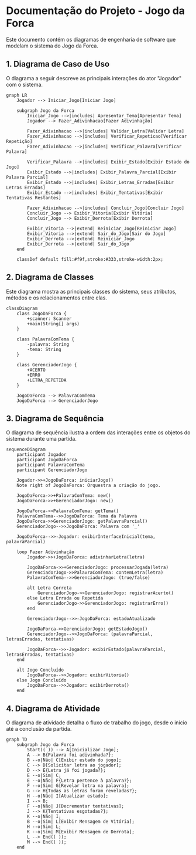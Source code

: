 # Documentação do Projeto - Jogo da Forca

Este documento contém os diagramas de engenharia de software que modelam o sistema do Jogo da Forca.

## 1. Diagrama de Caso de Uso

O diagrama a seguir descreve as principais interações do ator "Jogador" com o sistema.

```mermaid
graph LR
    Jogador --> Iniciar_Jogo[Iniciar Jogo]
    
    subgraph Jogo da Forca
        Iniciar_Jogo -->|includes| Apresentar_Tema[Apresentar Tema]
        Jogador --> Fazer_Adivinhacao[Fazer Adivinhação]
        
        Fazer_Adivinhacao -->|includes| Validar_Letra[Validar Letra]
        Fazer_Adivinhacao -->|includes| Verificar_Repeticao[Verificar Repetição]
        Fazer_Adivinhacao -->|includes| Verificar_Palavra[Verificar Palavra]
        
        Verificar_Palavra -->|includes| Exibir_Estado[Exibir Estado do Jogo]
        Exibir_Estado -->|includes| Exibir_Palavra_Parcial[Exibir Palavra Parcial]
        Exibir_Estado -->|includes| Exibir_Letras_Erradas[Exibir Letras Erradas]
        Exibir_Estado -->|includes| Exibir_Tentativas[Exibir Tentativas Restantes]

        Fazer_Adivinhacao -->|includes| Concluir_Jogo[Concluir Jogo]
        Concluir_Jogo --> Exibir_Vitoria[Exibir Vitória]
        Concluir_Jogo --> Exibir_Derrota[Exibir Derrota]

        Exibir_Vitoria -->|extend| Reiniciar_Jogo[Reiniciar Jogo]
        Exibir_Vitoria -->|extend| Sair_do_Jogo[Sair do Jogo]
        Exibir_Derrota -->|extend| Reiniciar_Jogo
        Exibir_Derrota -->|extend| Sair_do_Jogo
    end

    classDef default fill:#f9f,stroke:#333,stroke-width:2px;
```

## 2. Diagrama de Classes

Este diagrama mostra as principais classes do sistema, seus atributos, métodos e os relacionamentos entre elas.

```mermaid
classDiagram
    class JogoDaForca {
        +scanner: Scanner
        +main(String[] args)
    }

    class PalavraComTema {
        -palavra: String
        -tema: String
    }

    class GerenciadorJogo {
        +ACERTO
        +ERRO
        +LETRA_REPETIDA
    }

    JogoDaForca --> PalavraComTema
    JogoDaForca --> GerenciadorJogo
```

## 3. Diagrama de Sequência

O diagrama de sequência ilustra a ordem das interações entre os objetos do sistema durante uma partida.

```mermaid
sequenceDiagram
    participant Jogador
    participant JogoDaForca
    participant PalavraComTema
    participant GerenciadorJogo

    Jogador->>+JogoDaForca: iniciarJogo() 
    Note right of JogoDaForca: Orquestra a criação do jogo. 

    JogoDaForca->>+PalavraComTema: new() 
    JogoDaForca->>+GerenciadorJogo: new() 
    
    JogoDaForca->>PalavraComTema: getTema() 
    PalavraComTema-->>JogoDaForca: Tema da Palavra 
    JogoDaForca->>GerenciadorJogo: getPalavraParcial() 
    GerenciadorJogo-->>JogoDaForca: Palavra com '_' 
    
    JogoDaForca-->>-Jogador: exibirInterfaceInicial(tema, palavraParcial) 

    loop Fazer Adivinhação 
        Jogador->>+JogoDaForca: adivinharLetra(letra) 
        
        JogoDaForca->>+GerenciadorJogo: processarJogada(letra) 
        GerenciadorJogo->>PalavraComTema: contemLetra(letra) 
        PalavraComTema-->>GerenciadorJogo: (true/false) 
        
        alt Letra Correta 
            GerenciadorJogo->>GerenciadorJogo: registrarAcerto() 
        else Letra Errada ou Repetida 
            GerenciadorJogo->>GerenciadorJogo: registrarErro() 
        end
        
        GerenciadorJogo-->>-JogoDaForca: estadoAtualizado 
        
        JogoDaForca->>GerenciadorJogo: getEstadoJogo() 
        GerenciadorJogo-->>JogoDaForca: (palavraParcial, letrasErradas, tentativas) 
        
        JogoDaForca-->>-Jogador: exibirEstado(palavraParcial, letrasErradas, tentativas) 
    end

    alt Jogo Concluído 
        JogoDaForca-->>Jogador: exibirVitoria() 
    else Jogo Concluído 
        JogoDaForca-->>Jogador: exibirDerrota() 
    end
```

## 4. Diagrama de Atividade

O diagrama de atividade detalha o fluxo de trabalho do jogo, desde o início até a conclusão da partida.

```mermaid
graph TD
    subgraph Jogo da Forca
        Start(( )) --> A[Inicializar Jogo];
        A --> B{Palavra foi adivinhada?};
        B --o|Não| C[Exibir estado do jogo];
        C --> D[Solicitar letra ao jogador];
        D --> E{Letra já foi jogada?};
        E --o|Sim| C;
        E --o|Não| F{Letra pertence à palavra?};
        F --o|Sim| G[Revelar letra na palavra];
        G --> H{Todas as letras foram reveladas?};
        H --o|Não| I[Atualizar estado];
        I --> B;
        F --o|Não| J[Decrementar tentativas];
        J --> K{Tentativas esgotadas?};
        K --o|Não| I;
        B --o|Sim| L[Exibir Mensagem de Vitória];
        H --o|Sim| L;
        K --o|Sim| M[Exibir Mensagem de Derrota];
        L --> End(( ));
        M --> End(( ));
    end
```